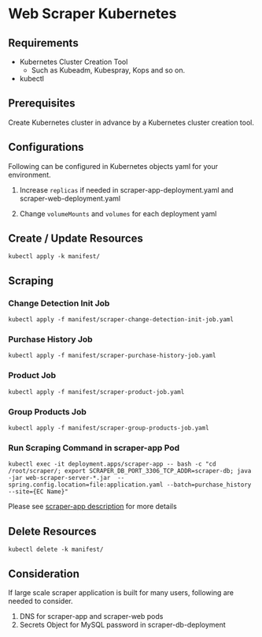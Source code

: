 # Web Scraper Kubernetes

## Requirements

 - Kubernetes Cluster Creation Tool 
	 - Such as Kubeadm, Kubespray, Kops and so on.
 - kubectl

## Prerequisites

Create Kubernetes cluster in advance by a Kubernetes cluster creation tool.

## Configurations

Following can be configured in Kubernetes objects yaml for your environment.

 1. Increase `replicas` if needed
	 in scraper-app-deployment.yaml and scraper-web-deployment.yaml

 2. Change `volumeMounts` and `volumes` for each deployment yaml

## Create / Update Resources

`kubectl apply -k manifest/`

## Scraping

### Change Detection Init Job

`kubectl apply -f manifest/scraper-change-detection-init-job.yaml`

### Purchase History Job

`kubectl apply -f manifest/scraper-purchase-history-job.yaml`

### Product Job

`kubectl apply -f manifest/scraper-product-job.yaml`

### Group Products Job

`kubectl apply -f manifest/scraper-group-products-job.yaml`

### Run Scraping Command in scraper-app Pod

`kubectl exec -it deployment.apps/scraper-app -- bash -c "cd /root/scraper/; export SCRAPER_DB_PORT_3306_TCP_ADDR=scraper-db; java -jar web-scraper-server-*.jar  --spring.config.location=file:application.yaml --batch=purchase_history --site={EC Name}"`

Please see [scraper-app description](../web-scraper-server/README.md) for more details

## Delete Resources

`kubectl delete -k manifest/`

## Consideration

If large scale scraper application is built for many users, following are needed to consider.

 1. DNS for scraper-app and scraper-web pods
 2. Secrets Object for MySQL password in scraper-db-deployment

